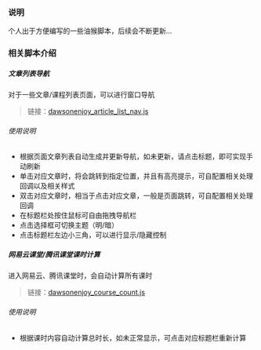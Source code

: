 ### 说明
个人出于方便编写的一些油猴脚本，后续会不断更新...

### 相关脚本介绍

##### 文章列表导航
对于一些文章/课程列表页面，可以进行窗口导航
> 链接：[dawsonenjoy_article_list_nav.js](https://github.com/dawsonenjoy/tampermonkey_script/blob/master/dawsonenjoy_article_list_nav.js)

###### 使用说明
+ 根据页面文章列表自动生成并更新导航，如未更新，请点击标题，即可实现手动刷新
+ 单击对应文章时，将会跳转到指定位置，并且有高亮提示，可自配置相关处理回调以及相关样式
+ 双击对应文章时，相当于点击对应文章，一般是页面跳转，可自配置相关处理回调
+ 在标题栏处按住鼠标可自由拖拽导航栏
+ 点击选择框可切换主题（明/暗）
+ 点击标题栏左边小三角，可以进行显示/隐藏控制

##### 网易云课堂/腾讯课堂课时计算
进入网易云、腾讯课堂时，会自动计算所有课时
> 链接：[dawsonenjoy_course_count.js](https://github.com/dawsonenjoy/tampermonkey_script/blob/master/dawsonenjoy_course_count.js)

###### 使用说明
+ 根据课时内容自动计算总时长，如未正常显示，可点击对应标题栏重新计算
